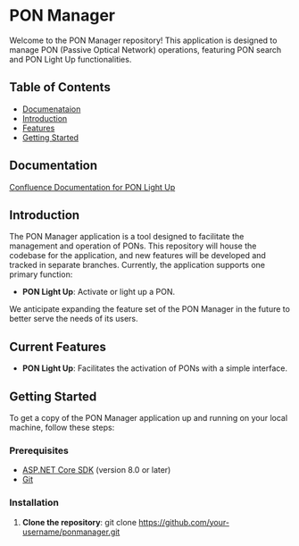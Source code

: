 # PON Manager

Welcome to the PON Manager repository! This application is designed to manage PON (Passive Optical Network) operations, featuring PON search and PON Light Up functionalities.

## Table of Contents
- [Documenataion](#documentation)
- [Introduction](#introduction)
- [Features](#features)
- [Getting Started](#getting-started)

## Documentation
[Confluence Documentation for PON Light Up](https://wgeld.atlassian.net/wiki/spaces/ADD/pages/401866754/PON+Light+Up+-+Documentation+Directory)

## Introduction
The PON Manager application is a tool designed to facilitate the management and operation of PONs. This repository will house the codebase for the application, and new features will be developed and tracked in separate branches. Currently, the application supports one primary function:

- **PON Light Up**: Activate or light up a PON.

We anticipate expanding the feature set of the PON Manager in the future to better serve the needs of its users.

## Current Features
- **PON Light Up**: Facilitates the activation of PONs with a simple interface.

## Getting Started
To get a copy of the PON Manager application up and running on your local machine, follow these steps:

### Prerequisites
- [ASP.NET Core SDK](https://dotnet.microsoft.com/download) (version 8.0 or later)
- [Git](https://git-scm.com/downloads)

### Installation
1. **Clone the repository**:
   git clone https://github.com/your-username/ponmanager.git




